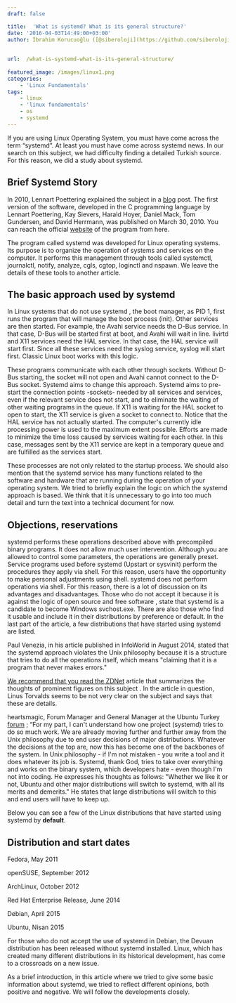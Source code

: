 ```yaml
---
draft: false

title:  'What is systemd? What is its general structure?'
date: '2016-04-03T14:49:00+03:00'
author: İbrahim Korucuoğlu ([@siberoloji](https://github.com/siberoloji))
 
 
url:  /what-is-systemd-what-is-its-general-structure/
 
featured_image: /images/linux1.png
categories:
    - 'Linux Fundamentals'
tags:
    - linux
    - 'linux fundamentals'
    - os
    - systemd
---
```

If you are using Linux Operating System, you must have come across the term “systemd”. At least you must have come across systemd news. In our search on this subject, we had difficulty finding a detailed Turkish source. For this reason, we did a study about systemd.

## Brief Systemd Story

In 2010, Lennart Poettering explained the subject in a  <a href="http://0pointer.de/blog/projects/systemd.html" target="_blank" rel="noreferrer noopener">blog</a>  post. The first version of the software, developed in the C programming language by Lennart Poettering, Kay Sievers, Harald Hoyer, Daniel Mack, Tom Gundersen, and David Herrmann, was published on March 30, 2010. You can reach the official <a href="http://www.freedesktop.org/wiki/" target="_blank" rel="noreferrer noopener">website</a> of the program  from here.

The program called systemd was developed for Linux operating systems. Its purpose is to organize the operation of systems and services on the computer. It performs this management through tools called systemctl, journalctl, notify, analyze, cgls, cgtop, loginctl and nspawn. We leave the details of these tools to another article.

## The basic approach used by systemd

In Linux systems that do not use systemd , the boot manager, as PID 1, first runs the program that will manage the boot process (init). Other services are then started. For example, the Avahi service needs the D-Bus service. In that case, D-Bus will be started first at boot, and Avahi will wait in line. livirtd and X11 services need the HAL service. In that case, the HAL service will start first. Since all these services need the syslog service, syslog will start first. Classic Linux boot works with this logic.

These programs communicate with each other through sockets. Without D-Bus starting, the socket will not open and Avahi cannot connect to the D-Bus socket. Systemd aims to change this approach. Systemd aims to pre-start the connection points -sockets- needed by all services and services, even if the relevant service does not start, and to eliminate the waiting of other waiting programs in the queue. If X11 is waiting for the HAL socket to open to start, the X11 service is given a socket to connect to. Notice that the HAL service has not actually started. The computer's currently idle processing power is used to the maximum extent possible. Efforts are made to minimize the time loss caused by services waiting for each other. In this case, messages sent by the X11 service are kept in a temporary queue and are fulfilled as the services start.

These processes are not only related to the startup process. We should also mention that the systemd service has many functions related to  the software and hardware that are running during the operation of your operating system. We tried to briefly explain the logic on which the systemd approach is based. We think that it is unnecessary to go into too much detail and turn the text into a technical document for now.

## Objections, reservations

systemd performs these operations described above with precompiled binary programs. It does not allow much user intervention. Although you are allowed to control some parameters, the operations are generally preset. Service programs used before systemd (Upstart or sysvinit) perform the procedures they apply via shell. For this reason, users have the opportunity to make personal adjustments using shell. systemd does not perform operations via shell. For this reason, there is a lot of discussion on its advantages and disadvantages. Those who do not accept it because it is against the logic of open source and free  software , state that systemd is a candidate to become Windows svchost.exe. There are also those who find it usable and include it in their distributions by preference or default. In the last part of the article, a few distributions that have started using systemd are listed.

Paul Venezia, in his article published in InfoWorld in August 2014, stated that the systemd approach violates the Unix philosophy because it is a structure that tries to do all the operations itself, which means "claiming that it is a program that never makes errors."

<a href="http://www.zdnet.com/article/linus-torvalds-and-others-on-linuxs-systemd/" target="_blank" rel="noreferrer noopener">We recommend that you read the ZDNet</a> article that summarizes the thoughts of prominent figures on this subject   . In the article in question, Linus Torvalds seems to be not very clear on the subject and says that these are details.

heartsmagic, Forum Manager and General Manager at the Ubuntu Turkey  <a href="https://forum.ubuntu-tr.net/index.php?topic=45368.5" target="_blank" rel="noreferrer noopener">forum</a> ; “For my part, I can't understand how one project (systemd) tries to do so much work. We are already moving further and further away from the Unix philosophy due to end user decisions of major distributions. Whatever the decisions at the top are, now this has become one of the backbones of the system. In Unix philosophy - if I'm not mistaken - you write a tool and it does whatever its job is. Systemd, thank God, tries to take over everything and works on the binary system, which developers hate - even though I'm not into coding. He expresses his thoughts as follows: "Whether we like it or not, Ubuntu and other major distributions will switch to systemd, with all its merits and demerits." He states that large distributions will switch to this and end users will have to keep up.

Below you can see a few of the Linux distributions  that have started using systemd  by **default**.

## Distribution and start dates

Fedora, May 2011

openSUSE, September 2012

ArchLinux, October 2012

Red Hat Enterprise Release, June 2014

Debian, April 2015

Ubuntu, Nisan 2015

For those who do not accept the use of systemd in Debian, the Devuan distribution has been released without systemd installed. Linux, which has created many different distributions in its historical development, has come to a crossroads on a new issue.

As a brief introduction, in this article where we tried to give some basic information about systemd, we tried to reflect different opinions, both positive and negative. We will follow the developments closely.
